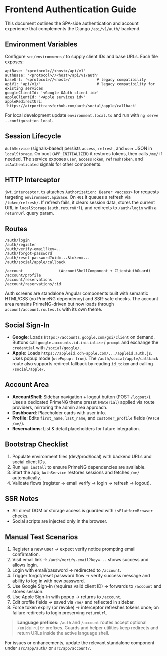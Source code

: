 # Frontend Authentication Guide

This document outlines the SPA-side authentication and account experience that complements the Django `/api/v1/auth/` backend.

## Environment Variables

Configure `src/environments/` to supply client IDs and base URLs. Each file exposes:

```
apiBase: '<protocol>//<host>/api/v1'
authBase: '<protocol>//<host>/api/v1/auth'
baseUrl: '<protocol>//<host>/'           # legacy compatibility
apiV1: 'api/v1/'                         # legacy compatibility for existing services
googleClientId: '<Google OAuth client id>'
appleClientId: '<Apple services id>'
appleRedirectUri: 'https://airporttransferhub.com/auth/social/apple/callback'
```

For local development update `environment.local.ts` and run with `ng serve --configuration local`.

## Session Lifecycle

`AuthService` (signals-based) persists `access`, `refresh`, and `user` JSON in `localStorage`. On boot (`APP_INITIALIZER`) it restores tokens, then calls `/me/` if needed. The service exposes `user`, `accessToken`, `refreshToken`, and `isAuthenticated` signals for other components.

## HTTP Interceptor

`jwt.interceptor.ts` attaches `Authorization: Bearer <access>` for requests targeting `environment.apiBase`. On `401` it queues a refresh via `/token/refresh/`. If refresh fails, it clears session data, stores the current URL in `localStorage` (`auth.returnUrl`), and redirects to `/auth/login` with a `returnUrl` query param.

## Routes

```
/auth/login
/auth/register
/auth/verify-email?key=...
/auth/forgot-password
/auth/reset-password?uid=...&token=...
/auth/social/apple/callback

/account                (AccountShellComponent + ClientAuthGuard)
/account/profile
/account/reservations
/account/reservations/:id
```

Auth screens are standalone Angular components built with semantic HTML/CSS (no PrimeNG dependency) and SSR-safe checks. The account area remains PrimeNG-driven but now loads through `account/account.routes.ts` with its own theme.

## Social Sign-In

- **Google**: Loads `https://accounts.google.com/gsi/client` on demand. Buttons call `google.accounts.id.initialize` / `prompt` and exchange the `credential` with `/social/google/`.
- **Apple**: Loads `https://appleid.cdn-apple.com/.../appleid.auth.js`. Uses popup mode (`usePopup: true`). The `/auth/social/apple/callback` route also supports redirect fallback by reading `id_token` and calling `/social/apple/`.

## Account Area

- **AccountShell**: Sidebar navigation + logout button (POST `/logout/`). Uses a dedicated PrimeNG theme preset (`Material`) applied via route providers, mirroring the admin area approach.
- **Dashboard**: Placeholder cards with user info.
- **Profile**: Edits `first_name`, `last_name`, and `customer_profile` fields (`PATCH /me/`).
- **Reservations**: List & detail placeholders for future integration.

## Bootstrap Checklist

1. Populate environment files (dev/prod/local) with backend URLs and social client IDs.
2. Run `npm install` to ensure PrimeNG dependencies are available.
3. Start the app; `AuthService` restores sessions and fetches `/me/` automatically.
4. Validate flows (register → email verify → login → refresh → logout).

## SSR Notes

- All direct DOM or storage access is guarded with `isPlatformBrowser` checks.
- Social scripts are injected only in the browser.

## Manual Test Scenarios

1. Register a new user → expect verify notice prompting email confirmation.
2. Visit email link → `/auth/verify-email?key=...` shows success and allows login.
3. Login with email/password → redirected to `/account`.
4. Trigger forgot/reset password flow → verify success message and ability to log in with new password.
5. Use Google Sign-In (requires valid client ID) → forwards to `/account` and stores session.
6. Use Apple Sign-In with popup → returns to `/account`.
7. Edit profile fields → saved via `/me/` and reflected in sidebar.
8. Force token expiry (or revoke) → interceptor refreshes tokens once; on failure redirects to login preserving `returnUrl`.

> **Language prefixes:** `/auth` and `/account` routes accept optional `/en|de|ru|tr` prefixes. Guards and helper utilities keep redirects and return URLs inside the active language shell.

For issues or enhancements, update the relevant standalone component under `src/app/auth/` or `src/app/account/`.
